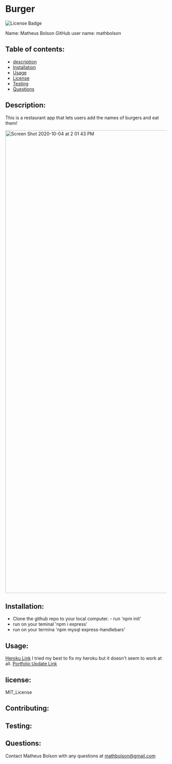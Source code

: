 # Burger
  ![License Badge](https://img.shields.io/static/v1?label=License&message=MIT_License&color=blue)
  
  Name: Matheus Bolson
  GitHub user name: mathbolson
    
  ## Table of contents:  
  * [description](#description)
  * [Installation](#Installation)
  * [Usage](#usage)
  * [License](#license)
  * [Testing](#testing)
  * [Questions](#questions)
  
  ## Description:
  This is a restaurant app that lets users add the names of burgers and eat them!
  
  <img width="1440" alt="Screen Shot 2020-10-04 at 2 01 43 PM" src="https://user-images.githubusercontent.com/66330168/95027018-39ae4180-064a-11eb-888e-5c205b6aed83.png">
  
  
  ## Installation:
  - Clone the github repo to your local computer. - run 'npm init'
  - run on your teminal 'npm i express'
  - run on your termina 'npm mysql express-handlebars' 
  ## Usage:
  [Heroku Link](https://burger-eatery.herokuapp.com/)
  I tried my best to fix my heroku but it doesn't seem to work at all. 
  [Portfolio Update Link](https://github.com/mathbolson/Portfolio)
  
  ## license:
  MIT_License
  
  ## Contributing:
  
  ## Testing:
  
  ## Questions:
  Contact Matheus Bolson with any questions at mathbolson@gmail.com
